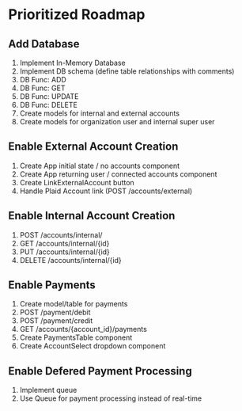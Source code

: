 # Prioritized Roadmap

## Add Database

1. Implement In-Memory Database
2. Implement DB schema (define table relationships with comments)
3. DB Func: ADD
4. DB Func: GET
5. DB Func: UPDATE
6. DB Func: DELETE
7. Create models for internal and external accounts
8. Create models for organization user and internal super user

## Enable External Account Creation

1. Create App initial state / no accounts component
2. Create App returning user / connected accounts component
3. Create LinkExternalAccount button
4. Handle Plaid Account link (POST /accounts/external)

## Enable Internal Account Creation

1. POST /accounts/internal/
2. GET /accounts/internal/{id}
3. PUT /accounts/internal/{id}
4. DELETE /accounts/internal/{id}

## Enable Payments

1. Create model/table for payments
2. POST /payment/debit
3. POST /payment/credit
4. GET /accounts/{account_id}/payments
5. Create PaymentsTable component
6. Create AccountSelect dropdown component

## Enable Defered Payment Processing

1. Implement queue
2. Use Queue for payment processing instead of real-time
